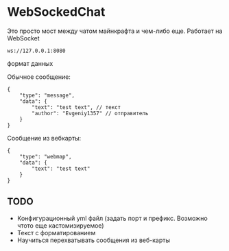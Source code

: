 # WebSockedChat

Это просто мост между чатом майнкрафта и чем-либо еще. Работает на WebSocket

```
ws://127.0.0.1:8080
```

формат данных 

Обычное сообщение:
```
{
    "type": "message", 
    "data": {
        "text": "test text", // текст
        "author": "Evgeniy1357" // отправитель
    }
}
```
Сообщение из вебкарты:
```
{
    "type": "webmap", 
    "data": {
        "text": "test text"
    }
}
```
## TODO
* Конфигурационный yml файл (задать порт и префикс. Возможно чтото еще кастомизируемое)
* Текст с форматированием
* Научиться перехватывать сообщения из веб-карты
